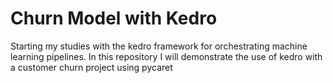 # Churn Model with Kedro
Starting my studies with the kedro framework for orchestrating machine learning pipelines. In this repository I will demonstrate the use of kedro with a customer churn project using pycaret
